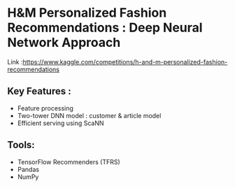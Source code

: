 # H&M Personalized Fashion Recommendations : Deep Neural Network Approach


Link :https://www.kaggle.com/competitions/h-and-m-personalized-fashion-recommendations

## Key Features :
- Feature processing
- Two-tower DNN model : customer & article model
- Efficient serving using ScaNN

## Tools:
- TensorFlow Recommenders (TFRS)
- Pandas
- NumPy
